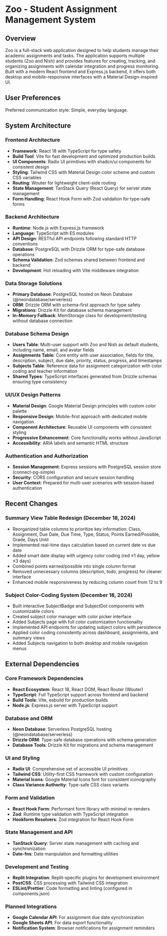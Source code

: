 # Zoo - Student Assignment Management System

## Overview

Zoo is a full-stack web application designed to help students manage their academic assignments and tasks. The application supports multiple students (Zoo and Nish) and provides features for creating, tracking, and organizing assignments with calendar integration and progress monitoring. Built with a modern React frontend and Express.js backend, it offers both desktop and mobile-responsive interfaces with a Material Design-inspired UI.

## User Preferences

Preferred communication style: Simple, everyday language.

## System Architecture

### Frontend Architecture
- **Framework**: React 18 with TypeScript for type safety
- **Build Tool**: Vite for fast development and optimized production builds
- **UI Components**: Radix UI primitives with shadcn/ui components for consistent design
- **Styling**: Tailwind CSS with Material Design color scheme and custom CSS variables
- **Routing**: Wouter for lightweight client-side routing
- **State Management**: TanStack Query (React Query) for server state management
- **Form Handling**: React Hook Form with Zod validation for type-safe forms

### Backend Architecture
- **Runtime**: Node.js with Express.js framework
- **Language**: TypeScript with ES modules
- **API Design**: RESTful API endpoints following standard HTTP conventions
- **Database**: PostgreSQL with Drizzle ORM for type-safe database operations
- **Schema Validation**: Zod schemas shared between frontend and backend
- **Development**: Hot reloading with Vite middleware integration

### Data Storage Solutions
- **Primary Database**: PostgreSQL hosted on Neon Database (@neondatabase/serverless)
- **ORM**: Drizzle ORM with schema-first approach for type safety
- **Migrations**: Drizzle Kit for database schema management
- **In-Memory Fallback**: MemStorage class for development/testing without database connection

### Database Schema Design
- **Users Table**: Multi-user support with Zoo and Nish as default students, including name, email, and avatar fields
- **Assignments Table**: Core entity with user association, fields for title, description, subject, due date, priority, status, progress, and timestamps
- **Subjects Table**: Reference data for assignment categorization with color coding and teacher information
- **Shared Types**: TypeScript interfaces generated from Drizzle schemas ensuring type consistency

### UI/UX Design Patterns
- **Material Design**: Google Material Design principles with custom color palette
- **Responsive Design**: Mobile-first approach with dedicated mobile navigation
- **Component Architecture**: Reusable UI components with consistent styling
- **Progressive Enhancement**: Core functionality works without JavaScript
- **Accessibility**: ARIA labels and semantic HTML structure

### Authentication and Authorization
- **Session Management**: Express sessions with PostgreSQL session store (connect-pg-simple)
- **Security**: CORS configuration and secure session handling
- **User Context**: Prepared for multi-user scenarios with session-based authentication

## Recent Changes

### Summary View Table Redesign (December 18, 2024)
- Reorganized table columns to prioritize key information: Class, Assignment, Due Date, Due Time, Type, Status, Points Earned/Possible, Grade, Days Until
- Implemented real-time days calculation based on current date vs due date
- Added smart date display with urgency color coding (red ≤1 day, yellow ≤3 days)
- Combined points earned/possible into single column format
- Removed unnecessary columns (description, todo, progress) for cleaner interface
- Enhanced mobile responsiveness by reducing column count from 12 to 9

### Subject Color-Coding System (December 18, 2024)
- Built interactive SubjectBadge and SubjectDot components with customizable colors
- Created subject color manager with color picker interface
- Added Subjects page with full color customization functionality
- Implemented API endpoints for updating subject colors with persistence
- Applied color coding consistently across dashboard, assignments, and summary views
- Added Subjects navigation to both desktop and mobile navigation menus

## External Dependencies

### Core Framework Dependencies
- **React Ecosystem**: React 18, React DOM, React Router (Wouter)
- **TypeScript**: Full TypeScript support across frontend and backend
- **Build Tools**: Vite, esbuild for production builds
- **Node.js**: Express.js server with TypeScript support

### Database and ORM
- **Neon Database**: Serverless PostgreSQL hosting (@neondatabase/serverless)
- **Drizzle ORM**: Type-safe database operations with schema generation
- **Database Tools**: Drizzle Kit for migrations and schema management

### UI and Styling
- **Radix UI**: Comprehensive set of accessible UI primitives
- **Tailwind CSS**: Utility-first CSS framework with custom configuration
- **Material Icons**: Google Material Icons font for consistent iconography
- **Class Variance Authority**: Type-safe CSS class variants

### Form and Validation
- **React Hook Form**: Performant form library with minimal re-renders
- **Zod**: Runtime type validation with TypeScript integration
- **Hookform Resolvers**: Zod integration for React Hook Form

### State Management and API
- **TanStack Query**: Server state management with caching and synchronization
- **Date-fns**: Date manipulation and formatting utilities

### Development and Testing
- **Replit Integration**: Replit-specific plugins for development environment
- **PostCSS**: CSS processing with Tailwind CSS integration
- **ESLint/Prettier**: Code formatting and linting (configured in components.json)

### Planned Integrations
- **Google Calendar API**: For assignment due date synchronization
- **Google Sheets API**: For data export functionality
- **Notification System**: Browser notifications for assignment reminders